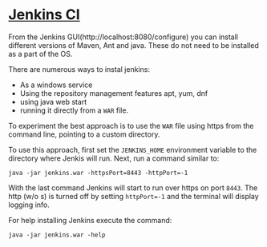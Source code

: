 # [Jenkins CI](https://jenkins-ci.org)

From the Jenkins GUI(http://localhost:8080/configure) you can install
different versions of Maven, Ant and java. These do not need to be 
installed as a part of the OS.

There are numerous ways to instal jenkins:
- As a windows service
- Using the repository management features apt, yum, dnf
- using java web start
- running it directly from a `WAR` file.

To experiment the best approach is to use the `WAR` file using https
from the command line, pointing to a custom directory.

To use this approach, first set the `JENKINS_HOME` environment variable
to the directory where Jenkis will run. Next, run a command similar to:

```
java -jar jenkins.war -httpsPort=8443 -httpPort=-1
```

With the last command Jenkins will start to run over https on port `8443`.
The http (w/o s) is turned off by setting `httpPort=-1` and the terminal
will display logging info.

For help installing Jenkins execute the command:
```
java -jar jenkins.war -help
```
